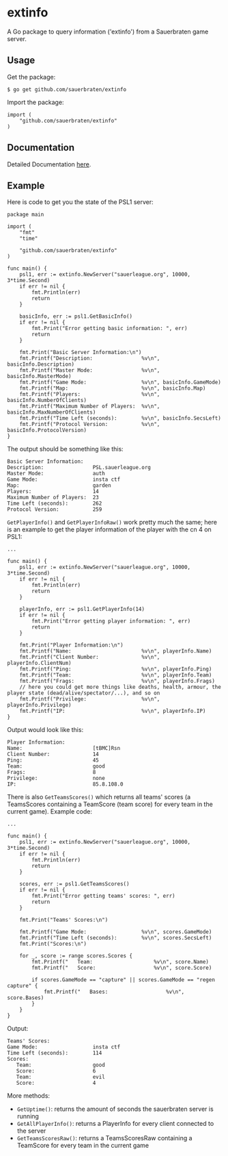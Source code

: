 # extinfo

A  Go package to query information ('extinfo') from a Sauerbraten game server.

## Usage

Get the package:

	$ go get github.com/sauerbraten/extinfo

Import the package:

	import (
		"github.com/sauerbraten/extinfo"
	)

## Documentation

Detailed Documentation [here](http://godoc.org/github.com/sauerbraten/extinfo).

## Example

Here is code to get you the state of the PSL1 server:

	package main

	import (
		"fmt"
		"time"

		"github.com/sauerbraten/extinfo"
	)

	func main() {
		psl1, err := extinfo.NewServer("sauerleague.org", 10000, 3*time.Second)
		if err != nil {
			fmt.Println(err)
			return
		}

		basicInfo, err := psl1.GetBasicInfo()
		if err != nil {
			fmt.Print("Error getting basic information: ", err)
			return
		}

		fmt.Print("Basic Server Information:\n")
		fmt.Printf("Description:                %v\n", basicInfo.Description)
		fmt.Printf("Master Mode:                %v\n", basicInfo.MasterMode)
		fmt.Printf("Game Mode:                  %v\n", basicInfo.GameMode)
		fmt.Printf("Map:                        %v\n", basicInfo.Map)
		fmt.Printf("Players:                    %v\n", basicInfo.NumberOfClients)
		fmt.Printf("Maximum Number of Players:  %v\n", basicInfo.MaxNumberOfClients)
		fmt.Printf("Time Left (seconds):        %v\n", basicInfo.SecsLeft)
		fmt.Printf("Protocol Version:           %v\n", basicInfo.ProtocolVersion)
	}

The output should be something like this:

	Basic Server Information:
	Description:                PSL.sauerleague.org
	Master Mode:                auth
	Game Mode:                  insta ctf
	Map:                        garden
	Players:                    14
	Maximum Number of Players:  23
	Time Left (seconds):        262
	Protocol Version:           259

`GetPlayerInfo()` and `GetPlayerInfoRaw()` work pretty much the same; here is an example to get the player information of the player with the cn 4 on PSL1:

	...

	func main() {
		psl1, err := extinfo.NewServer("sauerleague.org", 10000, 3*time.Second)
		if err != nil {
			fmt.Println(err)
			return
		}

		playerInfo, err := psl1.GetPlayerInfo(14)
		if err != nil {
			fmt.Print("Error getting player information: ", err)
			return
		}

		fmt.Print("Player Information:\n")
		fmt.Printf("Name:                       %v\n", playerInfo.Name)
		fmt.Printf("Client Number:              %v\n", playerInfo.ClientNum)
		fmt.Printf("Ping:                       %v\n", playerInfo.Ping)
		fmt.Printf("Team:                       %v\n", playerInfo.Team)
		fmt.Printf("Frags:                      %v\n", playerInfo.Frags)
		// here you could get more things like deaths, health, armour, the player state (dead/alive/spectator/...), and so on
		fmt.Printf("Privilege:                  %v\n", playerInfo.Privilege)
		fmt.Printf("IP:                         %v\n", playerInfo.IP)
	}

Output would look like this:

	Player Information:
	Name:                       [tBMC]Rsn
	Client Number:              14
	Ping:                       45
	Team:                       good
	Frags:                      8
	Privilege:                  none
	IP:                         85.8.108.0

There is also `GetTeamsScores()` which returns all teams' scores (a TeamsScores containing a TeamScore (team score) for every team in the current game). Example code:

	...

	func main() {
		psl1, err := extinfo.NewServer("sauerleague.org", 10000, 3*time.Second)
		if err != nil {
			fmt.Println(err)
			return
		}

		scores, err := psl1.GetTeamsScores()
		if err != nil {
			fmt.Print("Error getting teams' scores: ", err)
			return
		}

		fmt.Print("Teams' Scores:\n")

		fmt.Printf("Game Mode:                  %v\n", scores.GameMode)
		fmt.Printf("Time Left (seconds):        %v\n", scores.SecsLeft)
		fmt.Print("Scores:\n")

		for _, score := range scores.Scores {
			fmt.Printf("   Team:                    %v\n", score.Name)
			fmt.Printf("   Score:                   %v\n", score.Score)

			if scores.GameMode == "capture" || scores.GameMode == "regen capture" {
				fmt.Printf("   Bases:                   %v\n", score.Bases)
			}
		}
	}

Output:

	Teams' Scores:
	Game Mode:                  insta ctf
	Time Left (seconds):        114
	Scores:
	   Team:                    good
	   Score:                   6
	   Team:                    evil
	   Score:                   4

More methods:

- `GetUptime()`: returns the amount of seconds the sauerbraten server is running
- `GetAllPlayerInfo()`: returns a PlayerInfo for every client connected to the server
- `GetTeamsScoresRaw()`: returns a TeamsScoresRaw containing a TeamScore for every team in the current game
